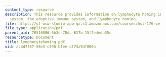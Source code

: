 ```yaml
---
content_type: resource
description: This resource provides information on lymphocyte homing in the immune
  system, the adaptive immune system, and lymphocyte homing.
file: https://ol-ocw-studio-app-qa.s3.amazonaws.com/courses/hst-176-cellular-and-molecular-immunology-fall-2005/ac4d775758e3c596bfeeaf74a9df000a_lymphocytehoming.pdf
file_type: application/pdf
parent_uid: 70516006-6b3c-70dc-617b-15f2e4eda35c
resourcetype: Document
title: lymphocytehoming.pdf
uid: ac4d7757-58e3-c596-bfee-af74a9df000a
---
```

